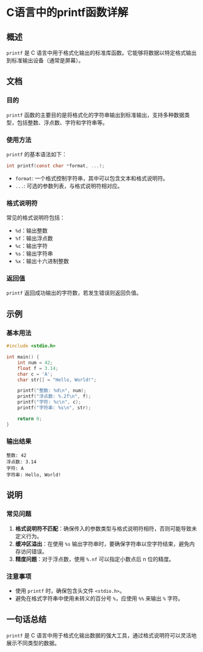<!--
Meta Description: # C语言中的printf函数详解 ## 概述 `printf` 是 C 语言中用于格式化输出的标准库函数。它能够将数据以特定格式输出到标准输出设备（通常是屏幕）。 ## 文档 ### 目的 `printf` 函数的主要目的是将格式化的字符串输出到标准输出，支持多种数据类型，包括整数、浮点数、字符和...
Meta Keywords: printf, 浮点数, int, char, format
-->

# C语言中的printf函数详解

## 概述
`printf` 是 C 语言中用于格式化输出的标准库函数。它能够将数据以特定格式输出到标准输出设备（通常是屏幕）。

## 文档
### 目的
`printf` 函数的主要目的是将格式化的字符串输出到标准输出，支持多种数据类型，包括整数、浮点数、字符和字符串等。

### 使用方法
`printf` 的基本语法如下：
```c
int printf(const char *format, ...);
```
- `format`: 一个格式控制字符串，其中可以包含文本和格式说明符。
- `...`: 可选的参数列表，与格式说明符相对应。

### 格式说明符
常见的格式说明符包括：
- `%d`：输出整数
- `%f`：输出浮点数
- `%c`：输出字符
- `%s`：输出字符串
- `%x`：输出十六进制整数

### 返回值
`printf` 返回成功输出的字符数，若发生错误则返回负值。

## 示例
### 基本用法
```c
#include <stdio.h>

int main() {
    int num = 42;
    float f = 3.14;
    char c = 'A';
    char str[] = "Hello, World!";

    printf("整数: %d\n", num);
    printf("浮点数: %.2f\n", f);
    printf("字符: %c\n", c);
    printf("字符串: %s\n", str);

    return 0;
}
```

### 输出结果
```
整数: 42
浮点数: 3.14
字符: A
字符串: Hello, World!
```

## 说明
### 常见问题
1. **格式说明符不匹配**：确保传入的参数类型与格式说明符相符，否则可能导致未定义行为。
2. **缓冲区溢出**：在使用 `%s` 输出字符串时，要确保字符串以空字符结束，避免内存访问错误。
3. **精度问题**：对于浮点数，使用 `%.nf` 可以指定小数点后 n 位的精度。

### 注意事项
- 使用 `printf` 时，确保包含头文件 `<stdio.h>`。
- 避免在格式字符串中使用未转义的百分号 `%`，应使用 `%%` 来输出 `%` 字符。

## 一句话总结
`printf` 是 C 语言中用于格式化输出数据的强大工具，通过格式说明符可以灵活地展示不同类型的数据。